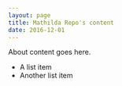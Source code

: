 ```yaml
---
layout: page
title: Mathilda Repo's content 
date: 2016-12-01
---
```


About content goes here.

* A list item
* Another list item
